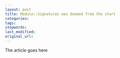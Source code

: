 ```yaml
---
layout: post
title: Module::Signatures was doomed from the start
categories:
tags:
stopwords:
last_modified:
original_url: 
---
```


The article goes here

